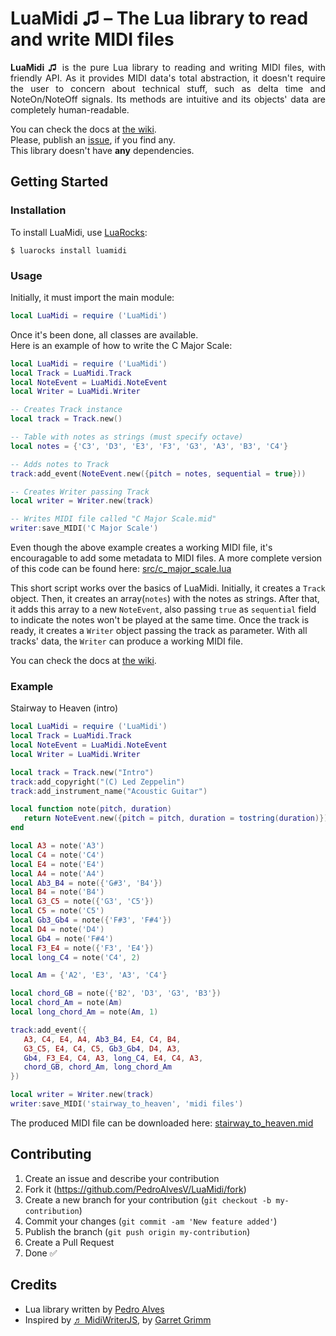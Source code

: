 # LuaMidi ♫ – The Lua library to read and write MIDI files

<p align="justify"><strong>LuaMidi ♫</strong> is the pure Lua library to reading and writing MIDI files, with friendly API. As it provides MIDI data's total abstraction, it doesn't require the user to concern about technical stuff, such as delta time and NoteOn/NoteOff signals. Its methods are intuitive and its objects' data are completely human-readable.</p>

You can check the docs at [the wiki](https://github.com/PedroAlvesV/LuaMidi/wiki).  
Please, publish an [issue](https://github.com/PedroAlvesV/LuaMidi/issues), if you find any.  
This library doesn't have **any** dependencies.  


## Getting Started

### Installation

To install LuaMidi, use [LuaRocks](https://github.com/luarocks/luarocks):

```
$ luarocks install luamidi
```

### Usage

Initially, it must import the main module:

```lua
local LuaMidi = require ('LuaMidi')
```

Once it's been done, all classes are available.  
Here is an example of how to write the C Major Scale:

```lua
local LuaMidi = require ('LuaMidi')
local Track = LuaMidi.Track
local NoteEvent = LuaMidi.NoteEvent
local Writer = LuaMidi.Writer

-- Creates Track instance
local track = Track.new()

-- Table with notes as strings (must specify octave)
local notes = {'C3', 'D3', 'E3', 'F3', 'G3', 'A3', 'B3', 'C4'}

-- Adds notes to Track
track:add_event(NoteEvent.new({pitch = notes, sequential = true}))

-- Creates Writer passing Track
local writer = Writer.new(track)

-- Writes MIDI file called "C Major Scale.mid"
writer:save_MIDI('C Major Scale')
```

Even though the above example creates a working MIDI file, it's encouragable to add some metadata to MIDI files. A more complete version of this code can be found here: [src/c_major_scale.lua](https://github.com/PedroAlvesV/LuaMidi/tree/master/src/c_major_scale.lua)

This short script works over the basics of LuaMidi. Initially, it creates a `Track` object. Then, it creates an array(`notes`) with the notes as strings. After that, it adds this array to a new `NoteEvent`, also passing `true` as `sequential` field to indicate the notes won't be played at the same time. Once the track is ready, it creates a `Writer` object passing the track as parameter. With all tracks' data, the `Writer` can produce a working MIDI file.

You can check the docs at [the wiki](https://github.com/PedroAlvesV/LuaMidi/wiki).

### Example

Stairway to Heaven (intro)
```lua
local LuaMidi = require ('LuaMidi')
local Track = LuaMidi.Track
local NoteEvent = LuaMidi.NoteEvent
local Writer = LuaMidi.Writer

local track = Track.new("Intro")
track:add_copyright("(C) Led Zeppelin")
track:add_instrument_name("Acoustic Guitar")

local function note(pitch, duration)
   return NoteEvent.new({pitch = pitch, duration = tostring(duration)})
end

local A3 = note('A3')
local C4 = note('C4')
local E4 = note('E4')
local A4 = note('A4')
local Ab3_B4 = note({'G#3', 'B4'})
local B4 = note('B4')
local G3_C5 = note({'G3', 'C5'})
local C5 = note('C5')
local Gb3_Gb4 = note({'F#3', 'F#4'})
local D4 = note('D4')
local Gb4 = note('F#4')
local F3_E4 = note({'F3', 'E4'})
local long_C4 = note('C4', 2)

local Am = {'A2', 'E3', 'A3', 'C4'}

local chord_GB = note({'B2', 'D3', 'G3', 'B3'})
local chord_Am = note(Am)
local long_chord_Am = note(Am, 1)

track:add_event({
   A3, C4, E4, A4, Ab3_B4, E4, C4, B4,
   G3_C5, E4, C4, C5, Gb3_Gb4, D4, A3,
   Gb4, F3_E4, C4, A3, long_C4, E4, C4, A3,
   chord_GB, chord_Am, long_chord_Am
})

local writer = Writer.new(track)
writer:save_MIDI('stairway_to_heaven', 'midi files')
```

The produced MIDI file can be downloaded here: [stairway_to_heaven.mid](https://github.com/PedroAlvesV/LuaMidi/tree/master/src/midi%20files/stairway_to_heaven.mid)

## Contributing

1. Create an issue and describe your contribution
2. Fork it (https://github.com/PedroAlvesV/LuaMidi/fork)
3. Create a new branch for your contribution (`git checkout -b my-contribution`)
4. Commit your changes (`git commit -am 'New feature added'`)
5. Publish the branch (`git push origin my-contribution`)
6. Create a Pull Request
7. Done :white_check_mark:

## Credits

* Lua library written by [Pedro Alves](https://github.com/PedroAlvesV)
* Inspired by [♬ MidiWriterJS](https://github.com/grimmdude/MidiWriterJS), by [Garret Grimm](http://grimmdude.com)
